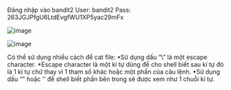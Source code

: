 Đăng nhập vào bandit2
User: bandit2
Pass: 263JGJPfgU6LtdEvgfWU1XP5yac29mFx

![image](https://github.com/Ash-Dust/NMATTT/assets/120457430/3f9e76ee-20a4-421e-97dc-b6b30c8d8d2a)

![image](https://github.com/Ash-Dust/NMATTT/assets/120457430/80c40a04-c42a-42ba-bd25-a3e5ab5b1130)

Có thể sử dụng nhiều cách để cat file:
•Sử dụng dấu “\” là một escape character. 
*Escape character là một kí tự dùng để cho shell biết sau kí tự đó là 1 kí tự chữ thay vì 1 tham số khác hoặc một phần của câu lệnh. 
	•Sử dụng dấu “” hoặc ‘’ để shell biết phần bên trong sẽ được xem như 1 chuỗi kí tự.
